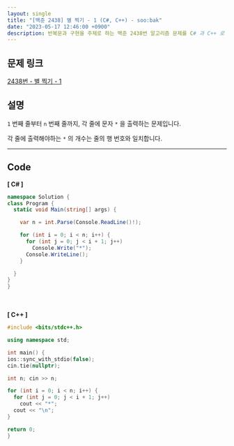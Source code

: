 ```yaml
---
layout: single
title: "[백준 2438] 별 찍기 - 1 (C#, C++) - soo:bak"
date: "2023-05-17 12:46:00 +0900"
description: 반복문과 구현을 주제로 하는 백준 2438번 알고리즘 문제를 C# 과 C++ 로 풀이 및 해설
---
```


## 문제 링크
  [2438번 - 별 찍기 - 1](https://www.acmicpc.net/problem/2438)

## 설명
`1` 번째 줄부터 `n` 번째 줄까지, 각 줄에 문자 `*` 을 출력하는 문제입니다. <br>

각 줄에 출력해야하는 `*` 의 개수는 줄의 행 번호와 일치합니다. <br>

- - -

## Code
<b>[ C# ] </b>
<br>

  ```c#
namespace Solution {
  class Program {
    static void Main(string[] args) {

      var n = int.Parse(Console.ReadLine()!);

      for (int i = 0; i < n; i++) {
        for (int j = 0; j < i + 1; j++)
          Console.Write("*");
        Console.WriteLine();
      }

    }
  }
}
  ```
<br><br>
<b>[ C++ ] </b>
<br>

  ```c++
#include <bits/stdc++.h>

using namespace std;

int main() {
  ios::sync_with_stdio(false);
  cin.tie(nullptr);

  int n; cin >> n;

  for (int i = 0; i < n; i++) {
    for (int j = 0; j < i + 1; j++)
      cout << "*";
    cout << "\n";
  }

  return 0;
}
  ```
